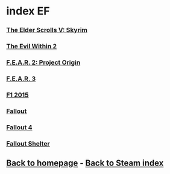# index EF

### [The Elder Scrolls V: Skyrim](Skyrim/Skyrim.md)    
### [The Evil Within 2](TheEvilWithin2/TheEvilWithin2.md)    
### [F.E.A.R. 2: Project Origin](Fear2/Fear2.md)    
### [F.E.A.R. 3](Fear3/Fear3.md)     
### [F1 2015](F12015/F12015.md)    
### [Fallout](Fallout/Fallout.md)     
### [Fallout 4](Fallout4/Fallout4.md)    
### [Fallout Shelter](FalloutShelter/FalloutShelter.md)    

## [Back to homepage](/)  -  [Back to Steam index](/Steam/indexSteam.html)

